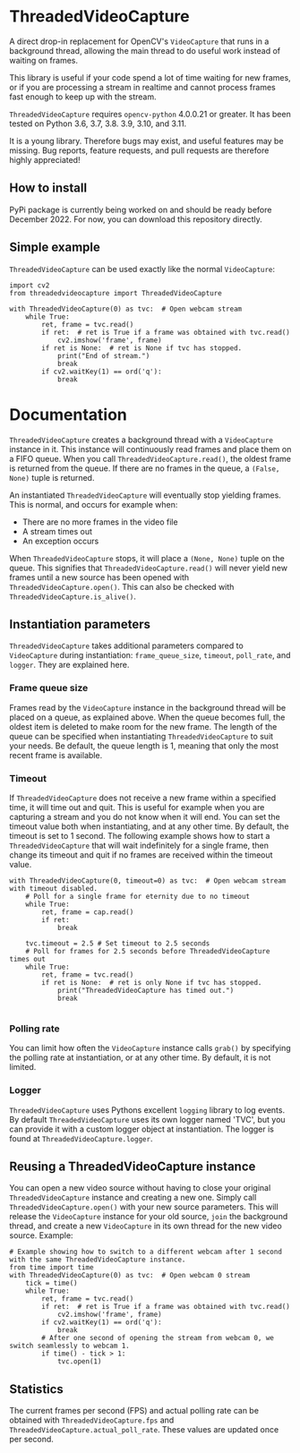 # ThreadedVideoCapture
A direct drop-in replacement for OpenCV's `VideoCapture` that runs in a background thread, allowing the main thread to 
do useful work instead of waiting on frames. 

This library is useful if your code spend a lot of time waiting for new frames, or if you are processing a stream in 
realtime and cannot process frames fast enough to keep up with the stream.

`ThreadedVideoCapture` requires `opencv-python` 4.0.0.21 or greater. It has been tested on Python 3.6, 3.7, 3.8. 3.9, 
3.10, and 3.11. 

It is a young library. Therefore bugs may exist, and useful features may be missing. Bug reports, 
feature requests, and pull requests are therefore highly appreciated!


## How to install
PyPi package is currently being worked on and should be ready before December 2022. For now, you can
download this repository directly.

## Simple example
`ThreadedVideoCapture` can be used exactly like the normal `VideoCapture`:
```
import cv2
from threadedvideocapture import ThreadedVideoCapture

with ThreadedVideoCapture(0) as tvc:  # Open webcam stream
    while True:
        ret, frame = tvc.read()
        if ret:  # ret is True if a frame was obtained with tvc.read()
            cv2.imshow('frame', frame) 
        if ret is None:  # ret is None if tvc has stopped.
            print("End of stream.")
            break
        if cv2.waitKey(1) == ord('q'):
            break
```

# Documentation
`ThreadedVideoCapture` creates a background thread with a `VideoCapture` instance in it. This instance will 
continuously read frames and place them on a FIFO queue. When you call `ThreadedVideoCapture.read()`, the oldest
frame is returned from the queue. If there are no frames in the queue, a `(False, None)` tuple is returned.

An instantiated `ThreadedVideoCapture` will eventually stop yielding frames. This is normal, and occurs for example 
when:
  * There are no more frames in the video file
  * A stream times out
  * An exception occurs

When `ThreadedVideoCapture` stops, it will place a `(None, None)` tuple on the queue. This signifies that
`ThreadedVideoCapture.read()` will never yield new frames until a new source has been opened with
`ThreadedVideoCapture.open()`. This can also be checked with `ThreadedVideoCapture.is_alive()`.

## Instantiation parameters
`ThreadedVideoCapture` takes additional parameters compared to `VideoCapture` during instantiation: `frame_queue_size`, 
`timeout`, `poll_rate`, and `logger`. 
They are explained here.

### Frame queue size
Frames read by the `VideoCapture` instance in the background thread will be placed on a queue, as explained above. When 
the queue becomes full, the oldest item is deleted to make room for the new frame. The length of the queue can be 
specified when instantiating `ThreadedVideoCapture` to suit your needs. Be default, the queue length is 1, meaning that 
only the most recent frame is available.

### Timeout
If `ThreadedVideoCapture` does not receive a new frame within a specified time, it will time out and quit. This is 
useful for 
example when you are capturing a stream and you do not know when it will end. You can set the timeout value both when
instantiating, and at any other time. By default, the timeout is set to 1 second. The following example shows how to 
start a `ThreadedVideoCapture` that will wait indefinitely for a single frame, then change its timeout and quit if 
no frames are received within the timeout value.
```
with ThreadedVideoCapture(0, timeout=0) as tvc:  # Open webcam stream with timeout disabled.
    # Poll for a single frame for eternity due to no timeout
    while True:
        ret, frame = cap.read() 
        if ret:
            break
    
    tvc.timeout = 2.5 # Set timeout to 2.5 seconds
    # Poll for frames for 2.5 seconds before ThreadedVideoCapture times out
    while True:
        ret, frame = tvc.read() 
        if ret is None:  # ret is only None if tvc has stopped.
            print("ThreadedVideoCapture has timed out.")
            break
    
```

### Polling rate
You can limit how often the `VideoCapture` instance calls `grab()` by specifying the polling rate at instantiation, or 
at any other time. By default, it is not limited. 

### Logger
`ThreadedVideoCapture` uses Pythons excellent `logging` library to log events. By default `ThreadedVideoCapture` 
uses its own logger named 'TVC', but you can provide it with a custom logger object at instantiation. The logger is 
found at `ThreadedVideoCapture.logger`.

## Reusing a ThreadedVideoCapture instance
You can open a new video source without having to close your original `ThreadedVideoCapture` instance and creating a 
new one. Simply call `ThreadedVideoCapture.open()` with your new source parameters. This will release the `VideoCapture`
 instance for your old source, `join` the background thread, and create a new `VideoCapture` in its own thread for the 
new video source. Example:

```
# Example showing how to switch to a different webcam after 1 second with the same ThreadedVideoCapture instance.
from time import time
with ThreadedVideoCapture(0) as tvc:  # Open webcam 0 stream
    tick = time()
    while True:
        ret, frame = tvc.read()
        if ret:  # ret is True if a frame was obtained with tvc.read()
            cv2.imshow('frame', frame) 
        if cv2.waitKey(1) == ord('q'):
            break
        # After one second of opening the stream from webcam 0, we switch seamlessly to webcam 1.
        if time() - tick > 1:
            tvc.open(1)
```

## Statistics
The current frames per second (FPS) and actual polling rate can be obtained with `ThreadedVideoCapture.fps` and 
`ThreadedVideoCapture.actual_poll_rate`. These values are updated once per second.
